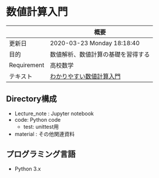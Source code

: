 # 数値計算入門

||概要|
|---|---|
|更新日|2020-03-23 Monday 18:18:40|
|目的|数値解析、数値計算の基礎を習得する|
|Requirement|高校数学|
|テキスト|[わかりやすい数値計算入門](https://www.kinokuniya.co.jp/f/dsg-01-9784896411942)|

## Directory構成

- Lecture_note : Jupyter notebook
- code: Python code
  - test: unittest用
- material : その他関連資料

## プログラミング言語

- Python 3.x




